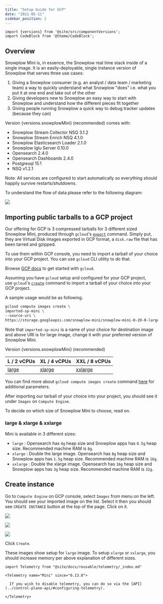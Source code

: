 ```yaml
---
title: "Setup Guide for GCP"
date: "2021-05-11"
sidebar_position: 2
---
```


```mdx-code-block
import {versions} from '@site/src/componentVersions';
import CodeBlock from '@theme/CodeBlock';
```

## Overview

Snowplow Mini is, in essence, the Snowplow real time stack inside of a single image. It is an easily-deployable, single instance version of Snowplow that serves three use cases:

1. Giving a Snowplow consumer (e.g. an analyst / data team / marketing team) a way to quickly understand what Snowplow "does" i.e. what you put it at one end and take out of the other
2. Giving developers new to Snowplow an easy way to start with Snowplow and understand how the different pieces fit together
3. Giving people running Snowplow a quick way to debug tracker updates (because they can)

<p>Version {versions.snowplowMini} (recommended) comes with:</p>

- Snowplow Stream Collector NSQ 3.1.2
- Snowplow Stream Enrich NSQ 4.1.0 
- Snowplow Elasticsearch Loader 2.1.0
- Snowplow Iglu Server 0.10.0
- Opensearch 2.4.0
- Opensearch Dashboards 2.4.0
- Postgresql 15.1
- NSQ v1.2.1

Note: All services are configured to start automatically so everything should happily survive restarts/shutdowns.

To understand the flow of data please refer to the following diagram:

![](images/snowplow-mini-topology.jpg)

## Importing public tarballs to a GCP project

Our offering for GCP is 3 compressed tarballs for 3 different sized Snowplow Mini, produced through `gcloud`'s [`export`](https://cloud.google.com/sdk/gcloud/reference/compute/images/export) command. Simply put, they are Virtual Disk images exported in GCP format, a `disk.raw` file that has been tarred and gzipped.

To use them within GCP console, you need to import a tarball of your choice into your GCP project. You can use `gcloud` CLI utility to do that.

Browse [GCP docs](https://cloud.google.com/sdk/docs/quickstarts) to get started with `gcloud`.

Assuming you have `gcloud` setup and configured for your GCP project, use `gcloud`'s [`create`](https://cloud.google.com/sdk/gcloud/reference/compute/images/create) command to import a tarball of your choice into your GCP project.

A sample usage would be as following.

```bash
gcloud compute images create \
imported-sp-mini \
--source-uri \
https://storage.googleapis.com/snowplow-mini/snowplow-mini-0-20-0-large-1709663164.tar.gz
```

Note that `imported-sp-mini` is a name of your choice for destination image and above URI is for large image, change it with your preferred version of Snowplow Mini.

<p>Version {versions.snowplowMini} (recommended)</p>

| L / 2 vCPUs | XL / 4 vCPUs | XXL / 8 vCPUs |
| --- | --- | --- |
| [large](https://storage.googleapis.com/snowplow-mini/snowplow-mini-0-20-0-large-1709663164.tar.gz) | [xlarge](https://storage.googleapis.com/snowplow-mini/snowplow-mini-0-20-0-xlarge-1709663158.tar.gz) | [xxlarge](https://storage.googleapis.com/snowplow-mini/snowplow-mini-0-20-0-xxlarge-17096631484.tar.gz) |

You can find more about `gcloud compute images create` command [here](https://cloud.google.com/sdk/gcloud/reference/compute/images/create) for additional parameters.

After importing our tarball of your choice into your project, you should see it under `Images` on `Compute Engine`.

To decide on which size of Snowplow Mini to choose, read on.

### large & xlarge & xxlarge

Mini is available in 3 different sizes:

- `large` : Opensearch has `4g` heap size and Snowplow apps has `0.5g` heap size. Recommended machine RAM is `8g`.
- `xlarge` : Double the large image. Opensearch has `8g` heap size and Snowplow apps has `1.5g` heap size. Recommended machine RAM is `16g`.
- `xxlarge` : Double the xlarge image. Opensearch has `16g` heap size and Snowplow apps has `3g` heap size. Recommended machine RAM is `32g`.

## Create instance

Go to `Compute Engine` on GCP console, select `Images` from menu on the left. You should see your imported image on the list. Select it then you should see `CREATE INSTANCE` button at the top of the page. Click on it.

![](images/create-instance.png)

![](images/create-instance-2.png)

![](images/create-instance-3.png)

Click `Create`.

These images show setup for `large` image. To setup `xlarge` or `xxlarge`, you should increase memory per above explanation of different sizes.

```mdx-code-block
import Telemetry from "@site/docs/reusable/telemetry/_index.md"

<Telemetry name="Mini" since="0.13.0">

  If you wish to disable telemetry, you can do so via the [API](../control-plane-api/#configuring-telemetry).

</Telemetry>
```
